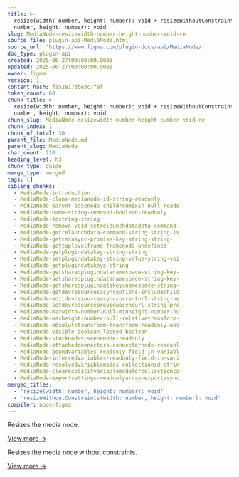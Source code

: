 ```yaml
---
title: >-
  resize(width: number, height: number): void + resizeWithoutConstraints(width:
  number, height: number): void
slug: MediaNode-resizewidth-number-height-number-void-re
source_file: plugin-api-MediaNode.html
source_url: 'https://www.figma.com/plugin-docs/api/MediaNode/'
doc_type: plugin-api
created: 2025-06-27T00:00:00.000Z
updated: 2025-06-27T00:00:00.000Z
owner: figma
version: 1
content_hash: fa52e17dbe3c7fef
token_count: 60
chunk_title: >-
  resize(width: number, height: number): void + resizeWithoutConstraints(width:
  number, height: number): void
chunk_slug: MediaNode-resizewidth-number-height-number-void-re
chunk_index: 1
chunk_of_total: 30
parent_file: MediaNode.md
parent_slug: MediaNode
char_count: 210
heading_level: h3
chunk_type: guide
merge_type: merged
tags: []
sibling_chunks:
  - MediaNode-introduction
  - MediaNode-clone-medianode-id-string-readonly
  - MediaNode-parent-basenode-childrenmixin-null-reado
  - MediaNode-name-string-removed-boolean-readonly
  - MediaNode-tostring-string
  - MediaNode-remove-void-setrelaunchdatadata-command-
  - MediaNode-getrelaunchdata-command-string-string-is
  - MediaNode-getcssasync-promise-key-string-string-
  - MediaNode-gettoplevelframe-framenode-undefined
  - MediaNode-getplugindatakey-string-string
  - MediaNode-setplugindatakey-string-value-string-voi
  - MediaNode-getplugindatakeys-string
  - MediaNode-getsharedplugindatanamespace-string-key-
  - MediaNode-setsharedplugindatanamespace-string-key-
  - MediaNode-getsharedplugindatakeysnamespace-string-
  - MediaNode-getdevresourcesasyncoptions-includechild
  - MediaNode-editdevresourceasynccurrenturl-string-ne
  - MediaNode-setdevresourcepreviewasyncurl-string-pre
  - MediaNode-maxwidth-number-null-minheight-number-nu
  - MediaNode-maxheight-number-null-relativetransform-
  - MediaNode-absolutetransform-transform-readonly-abs
  - MediaNode-visible-boolean-locked-boolean
  - MediaNode-stucknodes-scenenode-readonly
  - MediaNode-attachedconnectors-connectornode-readonl
  - MediaNode-boundvariables-readonly-field-in-variabl
  - MediaNode-inferredvariables-readonly-field-in-vari
  - MediaNode-resolvedvariablemodes-collectionid-strin
  - MediaNode-clearexplicitvariablemodeforcollectionco
  - MediaNode-exportsettings-readonlyarray-exportasync
merged_titles:
  - 'resize(width: number, height: number): void'
  - 'resizeWithoutConstraints(width: number, height: number): void'
compiler: noos-figma
---
```


Resizes the media node.

[View more →](/plugin-docs/api/properties/MediaNode-resize/)

Resizes the media node without constraints.

[View more →](/plugin-docs/api/properties/MediaNode-resizewithoutconstraints/)

